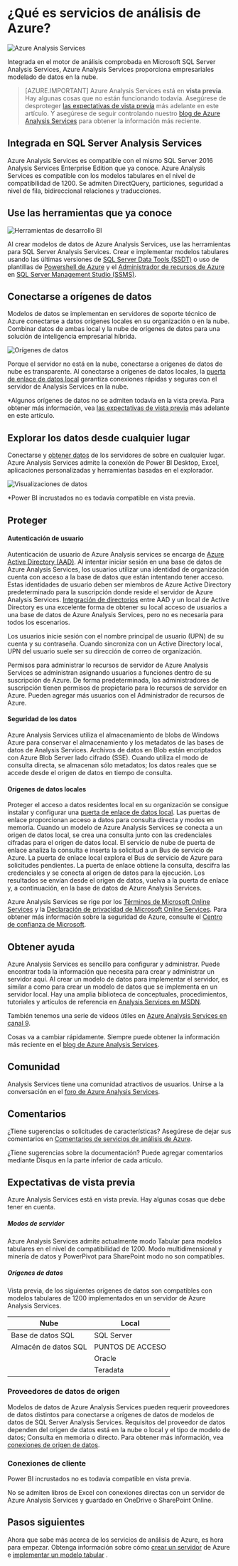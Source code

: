 <properties
   pageTitle="¿Qué es servicios de análisis de Azure | Microsoft Azure"
   description="Obtenga una visión general de Analysis Services en Azure."
   services="analysis-services"
   documentationCenter=""
   authors="minewiskan"
   manager="erikre"
   editor=""
   tags=""/>
<tags
   ms.service="analysis-services"
   ms.devlang="NA"
   ms.topic="article"
   ms.tgt_pltfrm="NA"
   ms.workload="na"
   ms.date="10/25/2016"
   ms.author="owend"/>

# <a name="what-is-azure-analysis-services"></a>¿Qué es servicios de análisis de Azure?
![Azure Analysis Services](./media/analysis-services-overview/aas-overview-aas-icon.png)

Integrada en el motor de análisis comprobada en Microsoft SQL Server Analysis Services, Azure Analysis Services proporciona empresariales modelado de datos en la nube.

> [AZURE.IMPORTANT] Azure Analysis Services está en **vista previa**. Hay algunas cosas que no están funcionando todavía. Asegúrese de desproteger [las expectativas de vista previa](#preview-expectations) más adelante en este artículo. Y asegúrese de seguir controlando nuestro [blog de Azure Analysis Services](https://go.microsoft.com/fwlink/?linkid=830920) para obtener la información más reciente.

## <a name="built-on-sql-server-analysis-services"></a>Integrada en SQL Server Analysis Services
Azure Analysis Services es compatible con el mismo SQL Server 2016 Analysis Services Enterprise Edition que ya conoce. Azure Analysis Services es compatible con los modelos tabulares en el nivel de compatibilidad de 1200. Se admiten DirectQuery, particiones, seguridad a nivel de fila, bidireccional relaciones y traducciones.

## <a name="use-the-tools-you-already-know"></a>Use las herramientas que ya conoce
![Herramientas de desarrollo BI](./media/analysis-services-overview/aas-overview-dev-tools.png)

Al crear modelos de datos de Azure Analysis Services, use las herramientas para SQL Server Analysis Services. Crear e implementar modelos tabulares usando las últimas versiones de [SQL Server Data Tools (SSDT)](https://msdn.microsoft.com/library/mt204009.aspx) o uso de plantillas de [Powershell de Azure](../powershell-install-configure.md) y el [Administrador de recursos de Azure](../azure-resource-manager/resource-group-overview.md) en [SQL Server Management Studio (SSMS)](https://msdn.microsoft.com/library/mt238290.aspx).

## <a name="connect-to-data-sources"></a>Conectarse a orígenes de datos
Modelos de datos se implementan en servidores de soporte técnico de Azure conectarse a datos orígenes locales en su organización o en la nube. Combinar datos de ambas local y la nube de orígenes de datos para una solución de inteligencia empresarial híbrida.

![Orígenes de datos](./media/analysis-services-overview/aas-overview-data-sources.png)

Porque el servidor no está en la nube, conectarse a orígenes de datos de nube es transparente. Al conectarse a orígenes de datos locales, la [puerta de enlace de datos local](analysis-services-gateway.md) garantiza conexiones rápidas y seguras con el servidor de Analysis Services en la nube.  

 \*Algunos orígenes de datos no se admiten todavía en la vista previa. Para obtener más información, vea [las expectativas de vista previa](#preview-expectations) más adelante en este artículo.

## <a name="explore-your-data-from-anywhere"></a>Explorar los datos desde cualquier lugar
Conectarse y [obtener datos](analysis-services-connect.md) de los servidores de sobre en cualquier lugar. Azure Analysis Services admite la conexión de Power BI Desktop, Excel, aplicaciones personalizadas y herramientas basadas en el explorador.

![Visualizaciones de datos](./media/analysis-services-overview/aas-overview-visualization.png)

 \*Power BI incrustados no es todavía compatible en vista previa.

## <a name="secure"></a>Proteger

#### <a name="user-authentication"></a>Autenticación de usuario
Autenticación de usuario de Azure Analysis services se encarga de [Azure Active Directory (AAD)](../active-directory/active-directory-whatis.md). Al intentar iniciar sesión en una base de datos de Azure Analysis Services, los usuarios utilizar una identidad de organización cuenta con acceso a la base de datos que están intentando tener acceso. Estas identidades de usuario deben ser miembros de Azure Active Directory predeterminado para la suscripción donde reside el servidor de Azure Analysis Services. [Integración de directorios](https://technet.microsoft.com/library/jj573653.aspx) entre AAD y un local de Active Directory es una excelente forma de obtener su local acceso de usuarios a una base de datos de Azure Analysis Services, pero no es necesaria para todos los escenarios.

Los usuarios inicie sesión con el nombre principal de usuario (UPN) de su cuenta y su contraseña. Cuando sincroniza con un Active Directory local, UPN del usuario suele ser su dirección de correo de organización.

Permisos para administrar lo recursos de servidor de Azure Analysis Services se administran asignando usuarios a funciones dentro de su suscripción de Azure. De forma predeterminada, los administradores de suscripción tienen permisos de propietario para lo recursos de servidor en Azure. Pueden agregar más usuarios con el Administrador de recursos de Azure.

#### <a name="data-security"></a>Seguridad de los datos
Azure Analysis Services utiliza el almacenamiento de blobs de Windows Azure para conservar el almacenamiento y los metadatos de las bases de datos de Analysis Services. Archivos de datos en Blob están encriptados con Azure Blob Server lado cifrado (SSE). Cuando utiliza el modo de consulta directa, se almacenan sólo metadatos; los datos reales que se accede desde el origen de datos en tiempo de consulta.

#### <a name="on-premises-data-sources"></a>Orígenes de datos locales
Proteger el acceso a datos residentes local en su organización se consigue instalar y configurar una [puerta de enlace de datos local](analysis-services-gateway.md). Las puertas de enlace proporcionan acceso a datos para consulta directa y modos en memoria. Cuando un modelo de Azure Analysis Services se conecta a un origen de datos local, se crea una consulta junto con las credenciales cifradas para el origen de datos local. El servicio de nube de puerta de enlace analiza la consulta e inserta la solicitud a un Bus de servicio de Azure. La puerta de enlace local explora el Bus de servicio de Azure para solicitudes pendientes. La puerta de enlace obtiene la consulta, descifra las credenciales y se conecta al origen de datos para la ejecución. Los resultados se envían desde el origen de datos, vuelva a la puerta de enlace y, a continuación, en la base de datos de Azure Analysis Services.

Azure Analysis Services se rige por los [Términos de Microsoft Online Services](http://www.microsoftvolumelicensing.com/DocumentSearch.aspx?Mode=3&DocumentTypeId=31) y la [Declaración de privacidad de Microsoft Online Services](https://www.microsoft.com/privacystatement/OnlineServices/Default.aspx).
Para obtener más información sobre la seguridad de Azure, consulte el [Centro de confianza de Microsoft](https://www.microsoft.com/trustcenter/Security/AzureSecurity).

## <a name="get-help"></a>Obtener ayuda
Azure Analysis Services es sencillo para configurar y administrar. Puede encontrar toda la información que necesita para crear y administrar un servidor aquí. Al crear un modelo de datos para implementar el servidor, es similar a como para crear un modelo de datos que se implementa en un servidor local. Hay una amplia biblioteca de conceptuales, procedimientos, tutoriales y artículos de referencia en [Analysis Services en MSDN](https://msdn.microsoft.com/library/bb522607.aspx).

También tenemos una serie de vídeos útiles en [Azure Analysis Services en canal 9](https://channel9.msdn.com/series/Azure-Analysis-Services).

Cosas va a cambiar rápidamente. Siempre puede obtener la información más reciente en el [blog de Azure Analysis Services](https://go.microsoft.com/fwlink/?linkid=830920).

## <a name="community"></a>Comunidad
Analysis Services tiene una comunidad atractivos de usuarios. Unirse a la conversación en el [foro de Azure Analysis Services](https://aka.ms/azureanalysisservicesforum).

## <a name="feedback"></a>Comentarios
¿Tiene sugerencias o solicitudes de características? Asegúrese de dejar sus comentarios en [Comentarios de servicios de análisis de Azure](https://aka.ms/azureanalysisservicesfeedback).

¿Tiene sugerencias sobre la documentación? Puede agregar comentarios mediante Disqus en la parte inferior de cada artículo.

## <a name="preview-expectations"></a>Expectativas de vista previa
Azure Analysis Services está en vista previa. Hay algunas cosas que debe tener en cuenta.

##### <a name="server-modes"></a>Modos de servidor
Azure Analysis Services admite actualmente modo Tabular para modelos tabulares en el nivel de compatibilidad de 1200. Modo multidimensional y minería de datos y PowerPivot para SharePoint modo no son compatibles.

##### <a name="data-sources"></a>Orígenes de datos
Vista previa, de los siguientes orígenes de datos son compatibles con modelos tabulares de 1200 implementados en un servidor de Azure Analysis Services.

| **Nube** | **Local** |
|--------------|------------|
| Base de datos SQL | SQL Server |
| Almacén de datos SQL | PUNTOS DE ACCESO |
|      | Oracle |
|       | Teradata |


### <a name="data-source-providers"></a>Proveedores de datos de origen
Modelos de datos de Azure Analysis Services pueden requerir proveedores de datos distintos para conectarse a orígenes de datos de modelos de datos de SQL Server Analysis Services. Requisitos del proveedor de datos dependen del origen de datos está en la nube o local y el tipo de modelo de datos; Consulta en memoria o directo. Para obtener más información, vea [conexiones de origen de datos](analysis-services-datasource.md).


### <a name="client-connections"></a>Conexiones de cliente
Power BI incrustados no es todavía compatible en vista previa.

No se admiten libros de Excel con conexiones directas con un servidor de Azure Analysis Services y guardado en OneDrive o SharePoint Online.



## <a name="next-steps"></a>Pasos siguientes
Ahora que sabe más acerca de los servicios de análisis de Azure, es hora para empezar. Obtenga información sobre cómo [crear un servidor](analysis-services-create-server.md) de Azure e [implementar un modelo tabular](analysis-services-deploy.md) .

